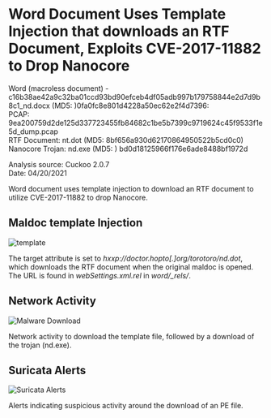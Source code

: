 # Word Document Uses Template Injection that downloads an RTF Document, Exploits CVE-2017-11882 to Drop Nanocore

Word (macroless document) - c16b38ae42a9c32ba01ccd93bd90efceb4df05adb997b179758844e2d7d9b8c1_nd.docx (MD5: )0fa0fc8e801d4228a50ec62e2f4d7396:  
PCAP: 9ea200759d2de125d337723455fb84682c1be5b7399c9719624c45f9533f1e5d_dump.pcap  
RTF Document: nt.dot (MD5: 8bf656a930d62170864950522b5cd0c0)  
Nanocore Trojan: nd.exe (MD5: )  bd0d18125966f176e6ade8488bf1972d 

Analysis source: Cuckoo 2.0.7  
Date: 04/20/2021    

Word document uses template injection to download an RTF document to utilize CVE-2017-11882 to drop Nanocore.  

## Maldoc template Injection

![template](https://user-images.githubusercontent.com/1920756/115650894-bb687280-a2ef-11eb-82f5-429b40c20693.png)  

The target attribute is set to *hxxp://doctor.hopto[.]org/torotoro/nd.dot*, which downloads the RTF document when the original maldoc is opened. The URL is found in *webSettings.xml.rel* in *word/_rels/*.

## Network Activity

![Malware Download](https://user-images.githubusercontent.com/1920756/115650857-ab509300-a2ef-11eb-98b8-49af987b471b.png)  

Network activity to download the template file, followed by a download of the trojan (nd.exe).  

## Suricata Alerts

![Suricata Alerts](https://user-images.githubusercontent.com/1920756/115650861-ac81c000-a2ef-11eb-8e51-0bd5a6593d34.png) 

Alerts indicating suspicious activity around the download of an PE file.